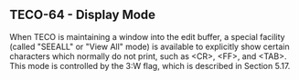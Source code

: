 ## TECO-64 - Display Mode

When TECO is maintaining a window into the edit buffer, a special facility (called
"SEEALL" or "View All" mode) is available to explicitly show certain characters
which normally do not print, such as \<CR\>, \<FF\>, and \<TAB\>. This mode is
controlled by the 3:W flag, which is described in Section 5.17.

